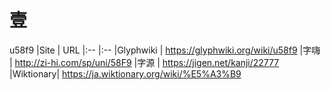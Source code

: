 # 壹
u58f9
|Site      | URL
|:--       |:--
|Glyphwiki | https://glyphwiki.org/wiki/u58f9
|字嗨      | http://zi-hi.com/sp/uni/58F9
|字源      | https://jigen.net/kanji/22777
|Wiktionary| https://ja.wiktionary.org/wiki/%E5%A3%B9

